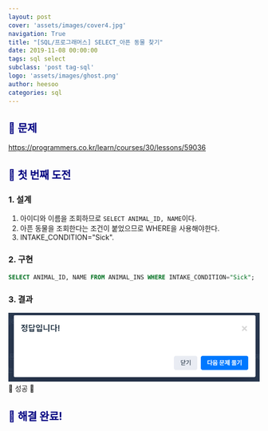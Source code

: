 ```yaml
---
layout: post
cover: 'assets/images/cover4.jpg'
navigation: True
title: "[SQL/프로그래머스] SELECT_아픈 동물 찾기"
date: 2019-11-08 00:00:00
tags: sql select
subclass: 'post tag-sql'
logo: 'assets/images/ghost.png'
author: heesoo
categories: sql
---
```

## <span style="color:navy">👀 문제</span>
<https://programmers.co.kr/learn/courses/30/lessons/59036>


## <span style="color:navy">👊 첫 번째 도전</span>

### 1. 설계
1. 아이디와 이름을 조회하므로 `SELECT ANIMAL_ID, NAME`이다.
2. 아픈 동물을 조회한다는 조건이 붙었으므로 WHERE을 사용해야한다.
3. INTAKE_CONDITION="Sick".

### 2. 구현
```sql
SELECT ANIMAL_ID, NAME FROM ANIMAL_INS WHERE INTAKE_CONDITION="Sick";
```
### 3. 결과
![실행결과](./assets/images/191108_5.PNG)
🤟 성공 🤟

## <span style="color:navy">👏 해결 완료!</span>
